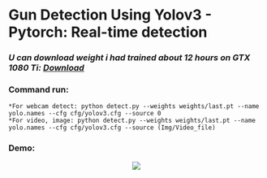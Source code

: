 # Gun Detection Using Yolov3 - Pytorch: Real-time detection
### *U can download weight i had trained about 12 hours on GTX 1080 Ti: [Download](https://drive.google.com/open?id=10U0HetPuULgAxmnboQIAyFEyWMuU01Gc)*
### Command run:
```
*For webcam detect: python detect.py --weights weights/last.pt --name yolo.names --cfg cfg/yolov3.cfg --source 0
*For video, image: python detect.py --weights weights/last.pt --name yolo.names --cfg cfg/yolov3.cfg --source (Img/Video_file)
```
### Demo:
<p align="center"> <img src="https://github.com/manhminno/Gun-Detection-In-Photos-Videos/blob/master/Gun-Detection-Yolov3-Using-Pytorch/Result.jpg"></p>
